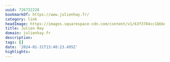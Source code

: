 ```yaml
---
uuid: 726732228
bookmarkOf: https://www.julienhay.fr/
category: link
headImage: https://images.squarespace-cdn.com/content/v1/63f3784cc1bbbe433c573ea1/810bdc06-2292-4e77-8a4d-33b9850b4c65/Welcome%C2%A9Julien+Hay-14.JPG?format=1500w
title: Julien Hay
domain: julienhay.fr
description: 
tags: []
date: '2024-01-31T13:40:23.495Z'
highlights: 
---
```




